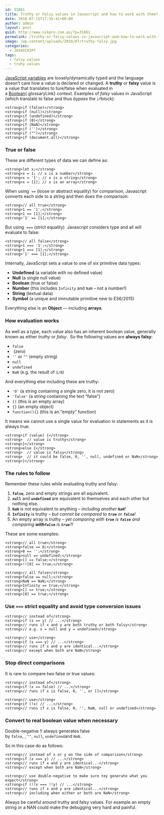 ```yaml
---
id: 31861
title: Truthy or Falsy values in Javascript and how to work with them?
date: 2018-07-15T17:35:41+00:00
author: admin
layout: post
guid: http://www.nikpro.com.au/?p=31861
permalink: /truthy-or-falsy-values-in-javascript-and-how-to-work-with-them/
image: /wp-content/uploads/2018/07/truthy-falsy.jpg
categories:
  - JAVASCRIPT
tags:
  - falsy values
  - truhy values
---
```

[JavaScript variables](http://www.nikpro.com.au/the-differences-between-var-and-let-and-const-in-javascript/) are loosely/dynamically typed and the language doesn’t care how a value is declared or changed. A **truthy** or **falsy** value is a value that translates to ture/false when evaluated in a [Boolean](https://developer.mozilla.org/en-US/docs/Glossary/Boolean "Boolean: In computer science, a Boolean is a logical data type that can have only the values true or false."){.glossaryLink} context. Examples of _falsy_ values in JavaScript (which translate to false and thus _bypass_ the `if`block):

`<strong>if (false)</strong>`  
`<strong>if (null)</strong>`  
`<strong>if (undefined)</strong>`  
`<strong>if (0)</strong>`  
`<strong>if (NaN)</strong>`  
`<strong>if ('')</strong>`  
`<strong>if ("")</strong>`  
`<strong>if (document.all)</strong>`

### True or false

These are different types of data we can define as:

`<strong>let x;</strong>`  
`<strong>x = 1; // x is a number</strong>`  
`<strong>x = '1'; // x is a string</strong>`  
`<strong>x = [1]; // x is an array</strong>`

When using  <code class=" language-undefined">==</code> (loose or abstract equality) for comparison, Javascript converts each side to a string and then does the comparison:

`<strong>// all true</strong>`  
`<strong>1 == '1';</strong>`  
`<strong>1 == [1];</strong>`  
`<strong>'1' == [1];</strong>`

But using  <code class=" language-undefined">===</code> (strict equality)  Javascript considers type and all will evaluate to false:

`<strong>// all false</strong>`  
`<strong>1 === '1';</strong>`  
`<strong>1 === [1];</strong>`  
`<strong>'1' === [1];</strong>`

Internally, JavaScript sets a value to one of six primitive data types:

  * **Undefined** (a variable with no defined value)
  * **Null** (a single null value)
  * **Boolean** (true or false)
  * **Number** (this includes <code class=" language-undefined">Infinity</code> and <code class=" language-undefined">NaN</code> – not a number!)
  * **String** (textual data)
  * **Symbol** (a unique and immutable primitive new to ES6/2015)

Everything else is an **Object** — including **arrays**.

### How evaluation works

As well as a type, each value also has an inherent boolean value, generally known as either _truthy_ or _falsy_.  So the following values are **always falsy**:

  * <code class=" language-undefined">false</code>
  * <code class=" language-undefined"></code> (zero)
  * <code class=" language-undefined">''</code> or <code class=" language-undefined">""</code> (empty string)
  * <code class=" language-undefined">null</code>
  * <code class=" language-undefined">undefined</code>
  * <code class=" language-undefined">NaN</code> (e.g. the result of <code class=" language-undefined">1/0</code>)

And everything else including these are truthy:

  * <code class=" language-undefined">'0'</code> (a string containing a single zero, it is not zero)
  * <code class=" language-undefined">'false'</code> (a string containing the text “false”)
  * <code class=" language-undefined">[]</code> (this is an empty array)
  * <code class=" language-undefined">{}</code> (an empty object)
  * <code class=" language-undefined">function(){}</code> (this is an “empty” function)

It means we cannot use a single value for evaluation in statements as it is always true:

`<strong>if (value) {</strong>`  
`<strong>  // value is truthy</strong>`  
`<strong>}</strong>`  
`<strong>else {</strong>`  
`<strong>  // value is falsy</strong>`  
`<strong>  // it could be false, 0, '', null, undefined or NaN</strong>`  
`<strong>}</strong>`

### The rules to follow

Remember these rules while evaluating truthy and falsy:

  1. **<code class=" language-undefined">false</code>**, zero and empty strings are all equivalent.
  2. **<code class=" language-undefined">null</code>** and **<code class=" language-undefined">undefined</code>** are equivalent to themselves and each other but nothing else.
  3. **<code class=" language-undefined">NaN</code>** is not equivalent to anything – _including another **<code class=" language-undefined">NaN</code>**!_
  4. **<code class=" language-undefined">Infinity</code>** is truthy – _but cannot be compared to **<code class=" language-undefined">true</code>** or **<code class=" language-undefined">false</code>**!_
  5. An empty array is truthy – _yet comparing with **<code class=" language-undefined">true</code>** is **<code class=" language-undefined">false</code>** and comparing **with<code class=" language-undefined">false</code>** is **<code class=" language-undefined">true</code>**?!_

These are some examples:

`<strong>// all true</strong>`  
`<strong>false == 0;</strong>`  
`<strong>0 == '';</strong>`  
`<strong>null == undefined;</strong>`  
`<strong>[] == false;</strong>`  
`<strong>!![0] == true;</strong>`

`<strong>// all false</strong>`  
`<strong>false == null;</strong>`  
`<strong>NaN == NaN;</strong>`  
`<strong>Infinity == true;</strong>`  
`<strong>[] == true;</strong>`  
`<strong>[0] == true;</strong>`

### Use **<code class=" language-undefined">===</code>** strict equality and avoid type conversion issues

`<strong>// instead of</strong>`  
`<strong>if (x == y) // ...</strong>`  
`<strong>// runs if x and y are both truthy or both falsy</strong>`  
`<strong>// e.g. x = null and y = undefined</strong>`

`<strong>// use</strong>`  
`<strong>if (x === y) // ...</strong>`  
`<strong>// runs if x and y are identical...</strong>`  
`<strong>// except when both are NaN</strong>`

### Stop direct comparisons

It is rare to compare two false or true values:

`<strong>// instead of</strong>`  
`<strong>if (x == false) // ...</strong>`  
`<strong>// runs if x is false, 0, '', or []</strong>`

`<strong>// use</strong>`  
`<strong>if (!x) // ...</strong>`  
`<strong>// runs if x is false, 0, '', NaN, null or undefined</strong>`

### Convert to real boolean value when necessary

Double-negative !! always generates false by <code class=" language-undefined">false</code>, <code class=" language-undefined"></code>, <code class=" language-undefined">""</code>, <code class=" language-undefined">null</code>, <code class=" language-undefined">undefined</code>and <code class=" language-undefined">NaN.</code>

So in this case do as follows:

`<strong>// instead of x or y on the side of comparison</strong>`  
`<strong>if (x === y) // ...</strong>`  
`<strong>// runs if x and y are identical...</strong>`  
`<strong>// except when both are NaN</strong>`

`<strong>// use double-negative to make sure tey generate what you expect</strong>`  
`<strong>if (!!x === !!y) // ...</strong>`  
`<strong>// runs if x and y are identical...</strong>`  
`<strong>// including when either or both are NaN</strong>`

Always be careful around truthy and falsy values. For example an empty string or a NAN could make the debugging very hard and painful. 